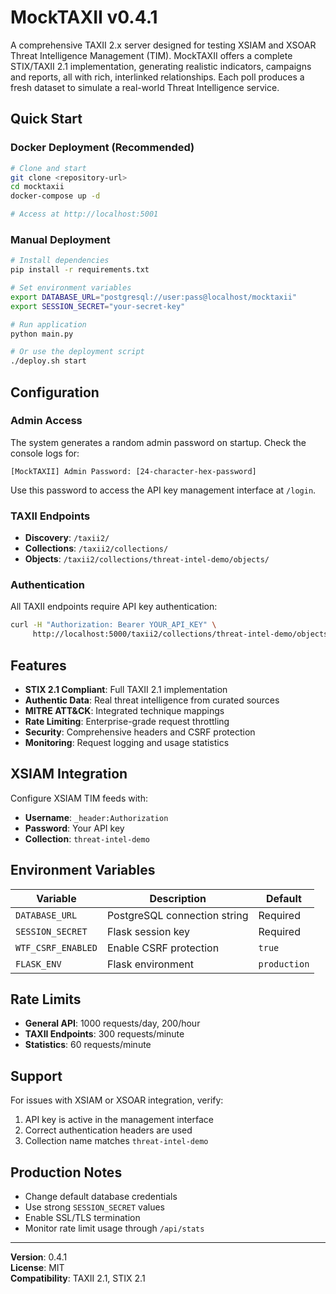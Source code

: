 # MockTAXII v0.4.1

A comprehensive TAXII 2.x server designed for testing XSIAM and XSOAR Threat Intelligence Management (TIM). MockTAXII offers a complete STIX/TAXII 2.1 implementation, generating realistic indicators, campaigns and reports, all with rich, interlinked relationships. Each poll produces a fresh dataset to simulate a real-world Threat Intelligence service.

## Quick Start

### Docker Deployment (Recommended)

```bash
# Clone and start
git clone <repository-url>
cd mocktaxii
docker-compose up -d

# Access at http://localhost:5001
```

### Manual Deployment

```bash
# Install dependencies
pip install -r requirements.txt

# Set environment variables
export DATABASE_URL="postgresql://user:pass@localhost/mocktaxii"
export SESSION_SECRET="your-secret-key"

# Run application
python main.py

# Or use the deployment script
./deploy.sh start
```

## Configuration

### Admin Access
The system generates a random admin password on startup. Check the console logs for:
```
[MockTAXII] Admin Password: [24-character-hex-password]
```

Use this password to access the API key management interface at `/login`.

### TAXII Endpoints
- **Discovery**: `/taxii2/`
- **Collections**: `/taxii2/collections/`
- **Objects**: `/taxii2/collections/threat-intel-demo/objects/`

### Authentication
All TAXII endpoints require API key authentication:
```bash
curl -H "Authorization: Bearer YOUR_API_KEY" \
     http://localhost:5000/taxii2/collections/threat-intel-demo/objects/
```

## Features

- **STIX 2.1 Compliant**: Full TAXII 2.1 implementation
- **Authentic Data**: Real threat intelligence from curated sources
- **MITRE ATT&CK**: Integrated technique mappings
- **Rate Limiting**: Enterprise-grade request throttling
- **Security**: Comprehensive headers and CSRF protection
- **Monitoring**: Request logging and usage statistics

## XSIAM Integration

Configure XSIAM TIM feeds with:
- **Username**: `_header:Authorization`
- **Password**: Your API key
- **Collection**: `threat-intel-demo`

## Environment Variables

| Variable | Description | Default |
|----------|-------------|---------|
| `DATABASE_URL` | PostgreSQL connection string | Required |
| `SESSION_SECRET` | Flask session key | Required |
| `WTF_CSRF_ENABLED` | Enable CSRF protection | `true` |
| `FLASK_ENV` | Flask environment | `production` |

## Rate Limits

- **General API**: 1000 requests/day, 200/hour
- **TAXII Endpoints**: 300 requests/minute
- **Statistics**: 60 requests/minute

## Support

For issues with XSIAM or XSOAR integration, verify:
1. API key is active in the management interface
2. Correct authentication headers are used
3. Collection name matches `threat-intel-demo`

## Production Notes

- Change default database credentials
- Use strong `SESSION_SECRET` values
- Enable SSL/TLS termination
- Monitor rate limit usage through `/api/stats`

---

**Version**: 0.4.1  
**License**: MIT  
**Compatibility**: TAXII 2.1, STIX 2.1